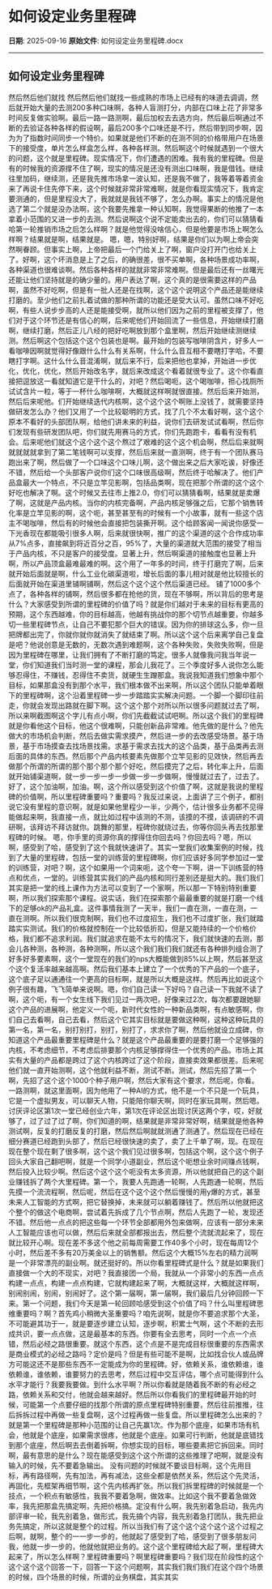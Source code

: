 # 如何设定业务里程碑

**日期**: 2025-09-16
**原始文件**: 如何设定业务里程碑.docx

---

## 如何设定业务里程碑

然后然后他们就找
然后然后他们就找一些成熟的市场上已经有的味道去调调，然后就开始大量的去测200多种口味啊，各种人盲测打分，内部在口味上花了非常多时间反复做实验啊。最后一路一路测啊，最后加权去去选方向，然后最后啊通过不断的去验证各种各样的假设啊，最后200多个口味还是不行，然后带到同步啊，因为为了指数时间同步一个特价。如果就是他们不断的在测不同的价格带用户在场景下的接受度，单片怎么样盒怎么样，各种各样测。然后啊这个时候就遇到一个很大的问题，这个就是里程碑。现实情况下，你们遭遇的困难。我有我的里程碑。但是有的时候我的资源撑不住了啊，现实的情况是还没有测出口味啊，我是借钱。继续往里加码，继续测，还是我先推市场拿一波认知，还是我不做了，我等着等着资金来了再说卡住先停下来，这个时候就非常非常难啊，就是你看现实情况下，我肯定要测通的，但是里程没大了，我就就是我钱不够了，怎么办啊。事实上的情况是他选了第二个就是没办法啊，这个我要先推拿一种认知啊，我觉得果断的他推了一本拿着小范围的又进一步的去测。然后说啊这个说不定能卖出去的，你们可以猜猜看哈第一轮推销市场之后怎么样啊？就是他觉得没啥信心，但是他要是市场上啊怎么样啊？结果就是啊，结果就是。
嗯，嗯，特别好啊，结果是你们以为啊上帝会突然啊眷顾。但事实上啊，上帝把最后一个门给关上了啊，窗户没打开门也给关上了。好啊，这个坏消息是上了之后，的确很差，很不买单啊，各种场景成功率啊，各种渠道也很难谈啊。然后各种各样的就就非常非常难啊。但是最后还有一丝曙光还能让他们坚持就是的确少量的。用户表达了啊，这个真的是很需要这样的产品啊，虽然不好吃啊，但是有一批人还是在找啊，这个这个说明这个产品还是能继续打磨的。至少他们之前扎着试做的那种所谓的功能还是受大认可。虽然口味不好吃啊，有些人说步步高的人还是能接受啊，就所以他们因为之前的里程被支撑了，他们对于这个环节还是有信心的啊，后来呢他们开始回流了一些信息，开始继续打磨啊，继续打磨，然后正儿八经的把好吃啊放到那个盒里啊，然后开始继续测继续测。然后啊这个包括这个这个包装也是啊。最开始的包装写咖啡阴含片，好多人一看咖啡因啊就觉得好像跟什么什么有关系啊，什么什么音互相不要瞎打字哈，不要瞎打字啊。这什么什么音混淆啊，就后来不行，后来把他也拿掉，开始进一步优化，优化，优化，然后开始改名字，就后来改成这个看着就很专业了。这个你看直接把逗放这一看就知道它是干什么的，对吧？然后喝呃，这个喝咖啡，担心找厕所试试含片一粒，等于一杯什么咖啡啊，大概就这样啊就很直接。然后后来开始测，然后后来呢他。们开始继续迭代内核啊，这个这个这个啊账上没钱了，就需要坚持做研发怎么办？他们又用了一个比较聪明的方式，找了几个不太看好啊，这个这个原本不看好的头部团队啊，给他们讲未来的利益，说你们去研发试试看啊，然后你们发现有些研发团队吧，你们就先用赛马的方式，你们先跑跑卡，看看有没有机会。后来呢他们就这个这个这个这个熬过了艰难的这个这个机会啊，然后后来就啊就就就就拿到了第二笔钱啊可以支撑，然后后来就一直测啊，终于有一个团队赛马跑出来了啊，然后做了一个口味这个口味儿啊，这个做出来之后大家吃诶，好像还不错，然后给一个头部客户说你们这个口味很高级啊，然后终于哈解决了。他们产品盒最大一个特点，不只是立竿见影啊，包括品类啊，现在把那个所谓的这个这个好吃也解决了啊。这个时候又去往市上推2.0，你们可以猜猜看啊，结果就是卖爆了啊，这就是产品内核。当你的内核完备啊，产品内核足够强之后，它那个销售转化率是立竿见影的啊，这个呃，甚至甚至有的时候有一个小故事，就有一些这个店主不喝咖啡，然后有的时候他会直接把包装撕开啊。这个给顾客闻一闻说你感受一下光香现在都能吸引很多人啊，后来就很快啊，推广的这个渠道的这个合作成功率从7%点多，直接飙到将近百分之百，95%了，大量的渠道就大范围的接受了相当于产品内核，不只是客户的接受度。显著上升，然后啊渠道的接触度也显著上升啊，所以产品顶盒最难最难的啊。这个用了一年多的时间，终于打磨完了啊，后来就开始后面就是啊，什么工业化碳渠道啦，增长后面的事儿相对就是他比较擅长的后面就开始在渠道里铺啊铺啊，然后这个这个这个然后渠道已经。
铺了1000多个点了，各种各样的铺啊，然后很多都在抢他的货，现在不够啊，所以背后的思考是什么？大家感受到所谓的里程碑的价值了吗？就是你们越对于未来的目标有更高的预期，这个东西越难，你的目标越高，他越有挑战你的那个切节点越重要，你越多切一些里程碑节点，让自己不要犯那个巨大的错误。因为你的排球这么多，你一旦把牌都出完了，你就你就你就消失了就结束了啊。所以这个这个后来离学自己复盘是吧？他说创意是无数的，无数次遇到难题啊，这个各种失败，失败失败啊，但是因为里程碑在哪里，让我们拥有了不断打磨的笃定。很多人就像我问我当年说一堂，你们知道我们当时测一堂的课程，那会儿我花了。三个季度好多人说你怎么能够忍得住，不赚钱，忍得住不卖货，就硬生生蹭那盒。我说我知道我们想象中那个目标，如果那盒没有到那个水平，我们根本做不出来啊，所以这个团队只能单着眼下的里程碑啊，这个沿着里程碑一步一步踏踏实实解决问题。一个脚一个脚印往前走，你就会发现出路就在脚下啊。这个这个那个对所以所以很多问题就过去了啊，所以来啊截图啊这个字儿有点小啊，你们先截截试试吧啊。所以这个我们的里程碑就是你看他这个目标，他这个很难啊，只能创新品非常难。他先做的是什么？他先做大的市场机会判断，然后去做实需求摸产，然后进一步的去改感受场景。基于场景，基于市场摸查去找场景找需。求基于需求去找大的这个品类，基于品类再去测后面的具体的东西。然后那个产品内核要素先做那个立竿见影的见效快，然后再去做那个所谓的所谓的那个那个那个那个好吃，然后摸完了之后，转化率上升，后面就开始铺渠道啊，就一步一步一步一步做一步一步做啊，慢慢就过去了，过去了。好了，这个加油啊，加油。啊，这个所以感受到这个价值了啊，这就是我说的里程碑的价值啊，所以里程碑重要吗？重要吗？我反过来说，上面讲了三个例子，都别说它没有里程的意识啊，就是如果他里程少一半，少两个，估计很多业务都不见得能做起来啊，我直接一点，就比如过程中该测的不测，该摸的不摸，该调研的不调研啊，该拜访不拜访就你。跳舞的那里，程碑你就绕过去，你等你回头再去找那里程碑的时候。
嗯，你手里的资源你真的撑得住你回去吗？你回去吗？嗯，所以啊，感受到了哈，感受到了这个我就快速讲了。其实一堂我们收集案例的时候，找到了大量的里程碑，包括一堂的训练营的里程碑啊，你们应该好多同学参加过一堂的训练营，对吧？啊，这个如果用一个词来呃，这个夸一下啊，讲一下训练营的特点和优点，一堂的。训练营其实我们的产品内核和同行差别还是挺大的。我们我们其实是把一堂的线上课作为方法可以变到了一个家啊，所以那一下特别特别重要啊，所以我们探索那个课程。说实话，我们在探索那个最最重要的就是打磨一个线下的足够ok的产品礼盒。这件事情我测了一天半，我们一直在测，一直在测，一直在测啊。所以我们很克制啊，我们也不过度招生，我们也不过度扩张，我们就踏踏实实测试。我们的价格就控制在一个比较低折扣，但是又能持续的一个价格价格，我们都不追求利润。我们就追求在能不太亏的情况下，我们就快速的去测，那会儿各种测，各种测，各种测啊，所以这个我们我们我们就还有各种排列组合测了好多好多要素啊，这个一堂现在的我们的nps大概能做到85%以上啊，然后甚至这个这个复活率越来越高啊。然后我们基本上建立了一个优秀的下产品的一个底子，这个底子足以通通往一个更高的目标啊，就是所以大概是这样。然后再比如说这个例子很有趣，飞飞简单来说啊。嗯，你们自己读一下好吗？自己读一下我就不读了啊，这个呃，有一个女生线下我们见过一两次吧，好像来过2次，每次都要跟她聊这个产品的进展啊，他定义一个呃，新时代女性的一种新品类啊，有点敏感啊，你们自己去看啊，自己去看，然后这个它其实目标就是要做这种啊，这种这种玩具的第一名，第一名，别打别打，别打，别打了，求求你了啊，然后他就设立成碑，你知道这个产品最重要里程碑是什么？就是这个产品最重要的是要打磨一个足够强的内核，不考虑细节，不考虑后排要那个内核足够撑得住一个优秀的产品。市场上其实有大量的产品都是跨过了这个内核跨过了这个阶段，直接卖效果都很差。后来呢他们就一直开始测啊，这个他就利益不断，测试不断。测试，然后先招了第一个啊，先招了这个这个1000个种子用户啊，然后大家有这个要求，然后呢，你看。
一路测啊，就这里面啊，因为他用了一种AI的方式，他不是一个不只是一个玩具，它是一个虚拟男友，可以聊天人物，只能陪你聊天啊，同时在家玩具啊，然后嗯。
讨厌评论区第1次一堂已经创业六年，第1次在评论区出现讨厌这两个字，哎，好就够了，过了过了过了啊，你们知道的啊，结果就是非常非常好啊，结果就是他各种测试啊，反复的打磨反复的打磨，然后然后啊就就测通了测通了。然后现在已经在细分赛道已经跑到头部了，然后已经很快速的卖了，卖了上千单了啊，现。在现在现在整个现在剩了很多啊，这个这个我们见过很多啊，包括这个啊，这个这个例子回头大家自己翻吧啊，就是一个同学小道副业，然后这个呃想业余时间赚点钱啊，然后投入比较少啊。然后这个这个这个呃没有太多资源，所以他就把自己的这个副业赚钱拆了两个大里程碑。第一个，我要人先跑通一轮啊，人先跑通一轮啊，然后先摸一个流流程啊，然后呢，然后在这个这个这个然后慢慢的用y爆的方式，甚至未来人工智能的方式啊，把它替换掉，未来就可以躺着赚钱了。然后所以他就把这个整个的做这个电商啊，尝试着先拆成了几个节点啊，然后人先跑了一轮，发现还不错。然后他一点点的把这些每一个环节全部都用外包来做啊，应该有一部分未来人工智能应该也可以做，然后后来就全部都报出去，然后整个流就流起来了，现在就比较开心啊。现在差不多这个他之前每周需要工作40多个小时，现在每周12个小时，然后差不多有20万美金以上的销售额。然后这个大概15%左右的精力润啊是一个非常漂亮的副业啊。就还挺好的。所以你看里程碑式是什么？就是如果我们直接做一个大的不现实，对吧？我直接团一个局，我就从一个非常小的东西一点点构建一点点，构建一点点构建，它就构建起来了啊，大概就这样，大概就这样啊，别闹别闹，别闹，别闹好了。这个第一届啊，第一届啊，我们最后几分钟回顾一下来。第一个问题，我们今天是第一轮回顾哈感受到这个价值了吗？什么叫里程碑思维重要吗？啊？首先鸡小稍微大圣重要吗？咱先说啊，就是你不要追求那个大圣，不可能避其功于一，就是要逐步建立认知，逐步啊，积累士气啊，这个不断的去形成共识，要一点点做，这是最基本的东西。你要有全去思考，同时一个点一个点错，然后必经之路很重要。就这个东西，这个点是不是完成目标很重要的东西需求是商业模式的必经之路吗？定价是吗？但是有些可能不是啊，比如找合伙人或品牌方可能这还不是那些东西不一定能成为你的里程碑。好，依赖关系，谁依赖谁，谁依赖谁，谁依赖，谁要努力的去思考，然后过程中交互评估，哪个点可能得到什么水平才能行？我要我要做。到什么水平啊？所以你看就是随着我不断的有必经之路，依赖关系和交付，他就会越来越好。然后所以你看我们的里程碑最开始的时候，可能第一个点要仔细的找那个所谓的原点里程碑特别重要，然后往前推推，往后拆拆过程中再做一些复盘啊，这个过程再做一些复盘。所以里程碑怎么出来的？就是第一个里程碑是那种小范围的让自己先赢1次。作为那个底座，如果市场有机会，他就是个底座，如果需求很疼，他就是个底座。如果可行判断，他就是底错找到那个底座，然后啊去去倒着拆啊，你想实现的目标，哪些要素把它拆回来。同时啊，最有意思的是什么？现在能感受到这个这个所谓的这些推理了吧啊，就是没有输入的时候，先不要着急输出。
没有问题的时候就不要谈目标啊，这个先用目标，再有路径啊，先有加法，再有减法，这些全都是依然关系，然后这个先灵活，再固化，先框架再细节啊，这个先内核再扩张。所以我们拆里程碑的时候就是一个技点，一个积点有敏感性，我我不要着急啊，做效率。比如这个我不要着急做效率，我先把那盒先搞定啊，先把价格搞。定没有什么啊，我先别着急启动，我先内部评审一轮，我先别着急，做形式，我先搞个内容，我先别着急打团队，我先把业务先搞定，所以这就是整个的过程。所以当我们有了这个这个这个这个这个过程之后啊，就啊，整个的一一步一步的，他就起了感受到了哈，感受到了很多朋友问我，他就一步一步的，他就他就把业务的。这个这个里程碑给大起了啊，里程碑大起来了，所以怎么样啊？里程碑重要吗？啊里程碑重要吗？我们现在阶段性的这个这个这个这个回答一下，回答一下这个问题啊，其实我们我们我们在这个四个场景的时候，四个场景的时候，所谓的业务棋盘，其实其实

